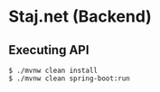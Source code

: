 # Staj.net (Backend)

## Executing API
```
$ ./mvnw clean install
$ ./mvnw clean spring-boot:run
```
